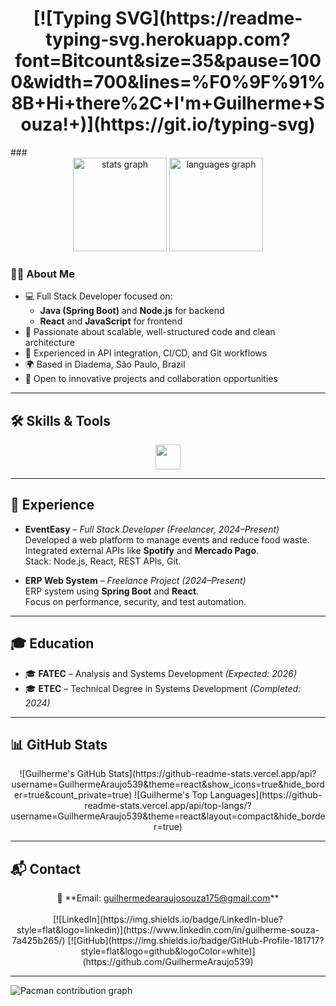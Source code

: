 <h1 align="center">
  [![Typing SVG](https://readme-typing-svg.herokuapp.com?font=Bitcount&size=35&pause=1000&width=700&lines=%F0%9F%91%8B+Hi+there%2C+I'm+Guilherme+Souza!+)](https://git.io/typing-svg)
</h1>
###

<div align="center">
  <img src="https://github-readme-stats.vercel.app/api?username=GuilhermeDeAraujoSouza&hide_title=false&hide_rank=false&show_icons=true&include_all_commits=true&count_private=true&disable_animations=false&theme=dracula&locale=en&hide_border=false" height="150" alt="stats graph"  />
  <img src="https://github-readme-stats.vercel.app/api/top-langs?username=GuilhermeDeAraujoSouza&locale=en&hide_title=false&layout=compact&card_width=320&langs_count=5&theme=dracula&hide_border=false" height="150" alt="languages graph"  />
</div>

###

### 👨‍💻 About Me

- 💻 Full Stack Developer focused on:
  - **Java (Spring Boot)** and **Node.js** for backend
  - **React** and **JavaScript** for frontend
- 🔧 Passionate about scalable, well-structured code and clean architecture
- 🔁 Experienced in API integration, CI/CD, and Git workflows
- 🌍 Based in Diadema, São Paulo, Brazil
- 🚀 Open to innovative projects and collaboration opportunities

---

<h2 align="left">🛠️ Skills & Tools</h2>

<div align="center">
  <img src="https://skillicons.dev/icons?i=java,spring,nodejs,ts,js,react,reactnative,postgres,git,github,figma,postman" height="40" />
</div>

---

<h2 align="left">💼 Experience</h2>

- **EventEasy** – *Full Stack Developer (Freelancer, 2024–Present)*  
  Developed a web platform to manage events and reduce food waste.  
  Integrated external APIs like **Spotify** and **Mercado Pago**.  
  Stack: Node.js, React, REST APIs, Git.

- **ERP Web System** – *Freelance Project (2024–Present)*  
  ERP system using **Spring Boot** and **React**.  
  Focus on performance, security, and test automation.

---

<h2 align="left">🎓 Education</h2>

- 🎓 **FATEC** – Analysis and Systems Development *(Expected: 2026)*  
- 🎓 **ETEC** – Technical Degree in Systems Development *(Completed: 2024)*

---

<h2 align="left">📊 GitHub Stats</h2>

<div align="center">
  ![Guilherme's GitHub Stats](https://github-readme-stats.vercel.app/api?username=GuilhermeAraujo539&theme=react&show_icons=true&hide_border=true&count_private=true)
  ![Guilherme's Top Languages](https://github-readme-stats.vercel.app/api/top-langs/?username=GuilhermeAraujo539&theme=react&layout=compact&hide_border=true)
</div>

---

<h2 align="left">📬 Contact</h2>

<div align="center">
📧 **Email: <a href="mailto:guilhermedearaujosouza175@gmail.com">guilhermedearaujosouza175@gmail.com</a>**  
<br><br>
[![LinkedIn](https://img.shields.io/badge/LinkedIn-blue?style=flat&logo=linkedin)](https://www.linkedin.com/in/guilherme-souza-7a425b265/)  
[![GitHub](https://img.shields.io/badge/GitHub-Profile-181717?style=flat&logo=github&logoColor=white)](https://github.com/GuilhermeAraujo539)
</div>

---

<picture>
  <source media="(prefers-color-scheme: dark)" srcset="https://raw.githubusercontent.com/GuilhermeAraujo539/GuilhermeAraujo539/output/pacman-contribution-graph-dark.svg">
  <source media="(prefers-color-scheme: light)" srcset="https://raw.githubusercontent.com/GuilhermeAraujo539/GuilhermeAraujo539/output/pacman-contribution-graph.svg">
  <img alt="Pacman contribution graph" src="https://raw.githubusercontent.com/GuilhermeAraujo539/GuilhermeAraujo539/output/pacman-contribution-graph.svg">
</picture>
